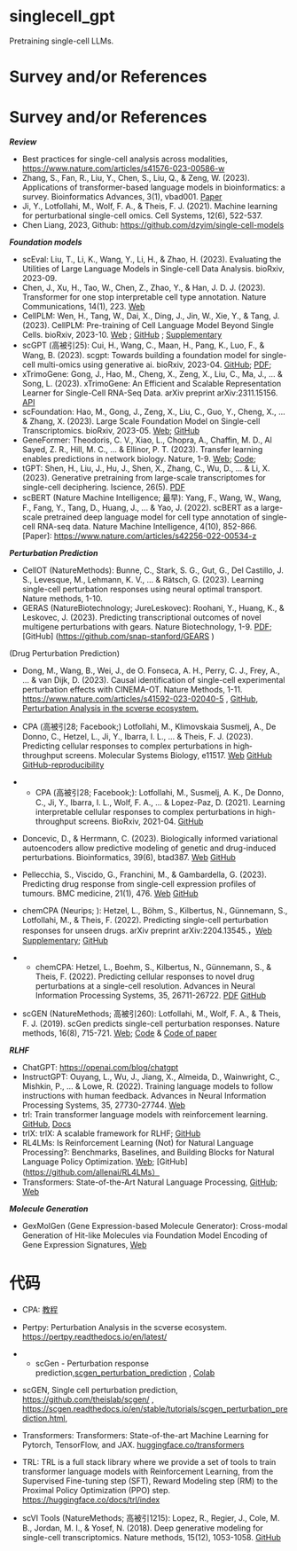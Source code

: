 # singlecell_gpt

Pretraining single-cell LLMs.


# Survey and/or References


# Survey and/or References

***Review***

- Best practices for single-cell analysis across modalities, https://www.nature.com/articles/s41576-023-00586-w
- Zhang, S., Fan, R., Liu, Y., Chen, S., Liu, Q., & Zeng, W. (2023). Applications of transformer-based language models in bioinformatics: a survey. Bioinformatics Advances, 3(1), vbad001. [Paper](https://academic.oup.com/bioinformaticsadvances/article/3/1/vbad001/6984737 )
- Ji, Y., Lotfollahi, M., Wolf, F. A., & Theis, F. J. (2021). Machine learning for perturbational single-cell omics. Cell Systems, 12(6), 522-537.
- Chen Liang, 2023, Github: https://github.com/dzyim/single-cell-models



***Foundation models***

- scEval: Liu, T., Li, K., Wang, Y., Li, H., & Zhao, H. (2023). Evaluating the Utilities of Large Language Models in Single-cell Data Analysis. bioRxiv, 2023-09.
- Chen, J., Xu, H., Tao, W., Chen, Z., Zhao, Y., & Han, J. D. J. (2023). Transformer for one stop interpretable cell type annotation. Nature Communications, 14(1), 223. [Web](https://www.nature.com/articles/s41467-023-35923-4 )
- CellPLM: Wen, H., Tang, W., Dai, X., Ding, J., Jin, W., Xie, Y., & Tang, J. (2023). CellPLM: Pre-training of Cell Language Model Beyond Single Cells. bioRxiv, 2023-10. [Web](https://www.biorxiv.org/content/10.1101/2023.10.03.560734v1.abstract ) ; [GitHub](https://github.com/OmicsML/CellPLM) ; [Supplementary](https://www.biorxiv.org/content/10.1101/2023.10.03.560734v1.supplementary-material ) 
- scGPT (高被引25): Cui, H., Wang, C., Maan, H., Pang, K., Luo, F., & Wang, B. (2023). scgpt: Towards building a foundation model for single-cell multi-omics using generative ai. bioRxiv, 2023-04. [GitHub]( https://github.com/bowang-lab/scGPT ); [PDF](https://www.biorxiv.org/content/10.1101/2023.04.30.538439v2.full.pdf ); 
- xTrimoGene: Gong, J., Hao, M., Cheng, X., Zeng, X., Liu, C., Ma, J., ... & Song, L. (2023). xTrimoGene: An Efficient and Scalable Representation Learner for Single-Cell RNA-Seq Data. arXiv preprint arXiv:2311.15156. [API]( https://api.biomap.com/xTrimoGene/apply )
- scFoundation: Hao, M., Gong, J., Zeng, X., Liu, C., Guo, Y., Cheng, X., ... & Zhang, X. (2023). Large Scale Foundation Model on Single-cell Transcriptomics. bioRxiv, 2023-05. [Web]( https://www.biorxiv.org/content/10.1101/2023.05.29.542705v4.abstract ); [GitHub]( https://github.com/biomap-research/scFoundation )
- GeneFormer: Theodoris, C. V., Xiao, L., Chopra, A., Chaffin, M. D., Al Sayed, Z. R., Hill, M. C., ... & Ellinor, P. T. (2023). Transfer learning enables predictions in network biology. Nature, 1-9. [Web]( https://www.nature.com/articles/s41586-023-06139-9 ); [Code]( https://huggingface.co/ctheodoris/Geneformer ); 
- tGPT: Shen, H., Liu, J., Hu, J., Shen, X., Zhang, C., Wu, D., ... & Li, X. (2023). Generative pretraining from large-scale transcriptomes for single-cell deciphering. Iscience, 26(5). [PDF]( https://www.cell.com/iscience/pdf/S2589-0042(23)00613-2.pdf )
- scBERT (Nature Machine Intelligence; 最早): Yang, F., Wang, W., Wang, F., Fang, Y., Tang, D., Huang, J., ... & Yao, J. (2022). scBERT as a large-scale pretrained deep language model for cell type annotation of single-cell RNA-seq data. Nature Machine Intelligence, 4(10), 852-866. [Paper]: https://www.nature.com/articles/s42256-022-00534-z



***Perturbation Prediction***

- CellOT  (NatureMethods): Bunne, C., Stark, S. G., Gut, G., Del Castillo, J. S., Levesque, M., Lehmann, K. V., ... & Rätsch, G. (2023). Learning single-cell perturbation responses using neural optimal transport. Nature methods, 1-10.
- GERAS (NatureBiotechnology; JureLeskovec): Roohani, Y., Huang, K., & Leskovec, J. (2023). Predicting transcriptional outcomes of novel multigene perturbations with gears. Nature Biotechnology, 1-9. [PDF]( https://www.nature.com/articles/s41587-023-01905-6 ); [GitHub] (https://github.com/snap-stanford/GEARS )

(Drug Perturbation Prediction)

- Dong, M., Wang, B., Wei, J., de O. Fonseca, A. H., Perry, C. J., Frey, A., ... & van Dijk, D. (2023). Causal identification of single-cell experimental perturbation effects with CINEMA-OT. Nature Methods, 1-11. https://www.nature.com/articles/s41592-023-02040-5 , [GitHub](https://github.com/vandijklab/CINEMA-OT ), [Perturbation Analysis in the scverse ecosystem.](https://github.com/theislab/pertpy )

- CPA (高被引28; Facebook;) Lotfollahi, M., Klimovskaia Susmelj, A., De Donno, C., Hetzel, L., Ji, Y., Ibarra, I. L., ... & Theis, F. J. (2023). Predicting cellular responses to complex perturbations in high‐throughput screens. Molecular Systems Biology, e11517. [Web](https://www.embopress.org/doi/full/10.15252/msb.202211517 ) [GitHub](https://github.com/theislab/cpa ) [GitHub-reproducibility](https://github.com/theislab/cpa-reproducibility/tree/main/notebooks)

- - CPA (高被引28; Facebook;): Lotfollahi, M., Susmelj, A. K., De Donno, C., Ji, Y., Ibarra, I. L., Wolf, F. A., ... & Lopez-Paz, D. (2021). Learning interpretable cellular responses to complex perturbations in high-throughput screens. BioRxiv, 2021-04. [GitHub]( http://github.com/facebookresearch/CPA )

- Doncevic, D., & Herrmann, C. (2023). Biologically informed variational autoencoders allow predictive modeling of genetic and drug-induced perturbations. Bioinformatics, 39(6), btad387. [Web](https://academic.oup.com/bioinformatics/advance-article-abstract/doi/10.1093/bioinformatics/btad387/7199588 ) [GitHub](https://github.com/hdsu-bioquant/onto-vae )

- Pellecchia, S., Viscido, G., Franchini, M., & Gambardella, G. (2023). Predicting drug response from single-cell expression profiles of tumours. BMC medicine, 21(1), 476. [Web](https://link.springer.com/article/10.1186/s12916-023-03182-1 ) [GitHub]( https://github.com/gambalab/DREEP )

- chemCPA  (Neurips; ): Hetzel, L., Böhm, S., Kilbertus, N., Günnemann, S., Lotfollahi, M., & Theis, F. (2022). Predicting single-cell perturbation responses for unseen drugs. arXiv preprint arXiv:2204.13545.，[Web](https://arxiv.org/abs/2204.13545 ) [Supplementary](https://proceedings.neurips.cc/paper_files/paper/2022/file/aa933b5abc1be30baece1d230ec575a7-Supplemental-Conference.pdf ); [GitHub](https://github.com/theislab/chemCPA ) 

- - chemCPA: Hetzel, L., Boehm, S., Kilbertus, N., Günnemann, S., & Theis, F. (2022). Predicting cellular responses to novel drug perturbations at a single-cell resolution. Advances in Neural Information Processing Systems, 35, 26711-26722. [PDF](https://openreview.net/pdf?id=vRrFVHxFiXJ ) [GitHub](https://github.com/theislab/chemCPA )

- scGEN (NatureMethods; 高被引260): Lotfollahi, M., Wolf, F. A., & Theis, F. J. (2019). scGen predicts single-cell perturbation responses. Nature methods, 16(8), 715-721. [Web]( https://www.nature.com/articles/s41592-019-0494-8 ); [Code]( https://github.com/theislab/scgen ) & [ Code of paper ]( https://github.com/theislab/scgen-reproducibility )



***RLHF***

- ChatGPT: https://openai.com/blog/chatgpt
- InstructGPT: Ouyang, L., Wu, J., Jiang, X., Almeida, D., Wainwright, C., Mishkin, P., ... & Lowe, R. (2022). Training language models to follow instructions with human feedback. Advances in Neural Information Processing Systems, 35, 27730-27744. [Web]( https://arxiv.org/abs/2203.02155 )
- trl: Train transformer language models with reinforcement learning. [GitHub](https://github.com/huggingface/trl ), [Docs](https://huggingface.co/docs/trl/index )
- trlX: trlX: A scalable framework for RLHF; [GitHub](https://github.com/CarperAI/trlx )
- RL4LMs: Is Reinforcement Learning (Not) for Natural Language Processing?: Benchmarks, Baselines, and Building Blocks for Natural Language Policy Optimization. [Web](https://arxiv.org/abs/2210.01241 );  [GitHub](https://github.com/allenai/RL4LMs）
- Transformers: State-of-the-Art Natural Language Processing, [GitHub](https://github.com/huggingface/transformers ); [Web]([huggingface.co/transformers](https://huggingface.co/transformers) )



***Molecule Generation***

- GexMolGen (Gene Expression-based Molecule Generator): Cross-modal Generation of Hit-like Molecules via Foundation Model Encoding of Gene Expression Signatures, [Web](https://www.biorxiv.org/content/10.1101/2023.11.11.566725v2 )  



# 代码

- CPA: [教程]( https://cpa-tools.readthedocs.io/en/latest/tutorials/combosciplex.html )

- Pertpy: Perturbation Analysis in the scverse ecosystem. https://pertpy.readthedocs.io/en/latest/

- - scGen - Perturbation response prediction,[scgen_perturbation_prediction](https://pertpy.readthedocs.io/en/latest/tutorials/notebooks/scgen_perturbation_prediction.html) , [Colab](https://colab.research.google.com/github/theislab/scgen/blob/master/docs/tutorials/scgen_perturbation_prediction.ipynb)

- scGEN, Single cell perturbation prediction, https://github.com/theislab/scgen/ , https://scgen.readthedocs.io/en/stable/tutorials/scgen_perturbation_prediction.html, 

- Transformers: Transformers: State-of-the-art Machine Learning for Pytorch, TensorFlow, and JAX. [huggingface.co/transformers](https://huggingface.co/transformers)

- TRL: TRL is a full stack library where we provide a set of tools to train transformer language models with Reinforcement Learning, from the Supervised Fine-tuning step (SFT), Reward Modeling step (RM) to the Proximal Policy Optimization (PPO) step. https://huggingface.co/docs/trl/index

- scVI Tools  (NatureMethods; 高被引1215): Lopez, R., Regier, J., Cole, M. B., Jordan, M. I., & Yosef, N. (2018). Deep generative modeling for single-cell transcriptomics. Nature methods, 15(12), 1053-1058. [GitHub](https://github.com/scverse/scvi-tools)